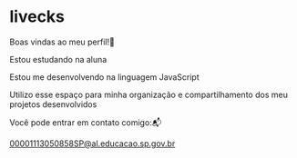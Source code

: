 # livecks

Boas vindas ao meu perfil!💖

Estou estudando na aluna 

Estou me desenvolvendo na linguagem JavaScript

Utilizo esse espaço para minha organização e compartilhamento dos meu projetos desenvolvidos

Você pode entrar em contato comigo:📬

00001113050858SP@al.educacao.sp.gov.br
